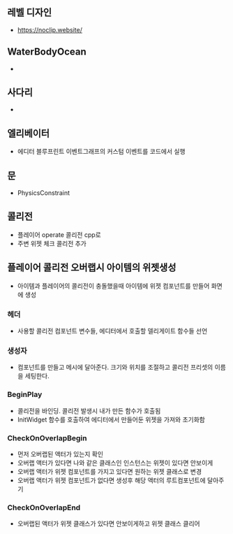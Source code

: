 ## 레벨 디자인
- https://noclip.website/

## WaterBodyOcean
- 

## 사다리
-  
                                           
## 엘리베이터
- 에디터 블루프린트 이벤트그래프의 커스텀 이벤트를 코드에서 실행

## 문
- PhysicsConstraint

## 콜리전
- 플레이어  operate 콜리전 cpp로 
- 주변 위젯 체크 콜리전 추가


## 플레이어 콜리전 오버랩시 아이템의 위젯생성
- 아이템과 플레이어의 콜리전이 충돌했을때 아이템에 위젯 컴포넌트를 만들어 화면에 생성

### 헤더
- 사용할 콜리전 컴포넌트 변수들, 에디터에서 호출할 델리게이트 함수들 선언

### 생성자
- 컴포넌트를 만들고 메시에 달아준다. 크기와 위치를 조절하고 콜리전 프리셋의 이름을 세팅한다.

### BeginPlay
- 콜리전을 바인딩. 콜리전 발생시 내가 만든 함수가 호출됨
- InitWidget 함수를 호출하여 에디터에서 만들어둔 위젯을 가져와 초기화함

### CheckOnOverlapBegin
- 먼저 오버랩된 액터가 있는지 확인
- 오버랩 액터가 있다면 나와 같은 클래스인 인스턴스는 위젯이 있다면 안보이게
- 오버랩 액터가 위젯 컴포넌트를 가지고 있다면 원하는 위젯 클래스로 변경
- 오버랩 액터가 위젯 컴포넌트가 없다면 생성후 해당 액터의 루트컴포넌트에 달아주기

### CheckOnOverlapEnd
- 오버랩된 액터가 위젯 클래스가 있다면 안보이게하고 위젯 클래스 클리어
